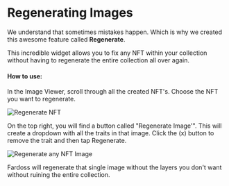 # Regenerating Images

We understand that sometimes mistakes happen. Which is why we created this awesome feature called **Regenerate**. 

This incredible widget allows you to fix any NFT within your collection without having to regenerate the entire collection all over again.

#### How to use:

In the Image Viewer, scroll through all the created NFT's. Choose the NFT you want to regenerate.

![Regenerate NFT](https://s3.amazonaws.com/cdn.fardoss.com/docs_content/Regenerate-image.png)

On the top right, you will find a button called "Regenerate Image'". This will create a dropdown with all the traits in that image. Click the (x) button to remove the trait and then tap Regenerate. 

![Regenerate any NFT Image](https://s3.amazonaws.com/cdn.fardoss.com/docs_content/Regenerate-image-Widget.png)

Fardoss will regenerate that single image without the layers you don't want without ruining the entire collection.

